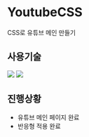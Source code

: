 # YoutubeCSS
CSS로 유튜브 메인 만들기

## 사용기술
<div>
<img src="https://img.shields.io/badge/html5-E34F26?style=for-the-badge&logo=html5&logoColor=white"> 
<img src="https://img.shields.io/badge/css-1572B6?style=for-the-badge&logo=css3&logoColor=white"> 
</div>

## 진행상황
- 유튜브 메인 페이지 완료
- 반응형 적용 완료
